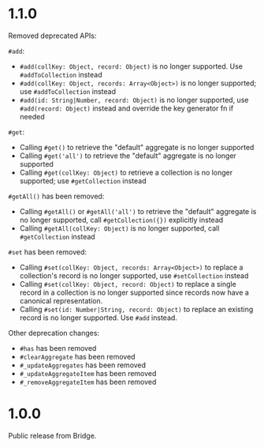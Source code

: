 # 1.1.0

Removed deprecated APIs:

`#add`:

- `#add(collKey: Object, record: Object)` is no longer supported. Use
  `#addToCollection` instead
- `#add(collKey: Object, records: Array<Object>)` is no longer supported; use
  `#addToCollection` instead
- `#add(id: String|Number, record: Object)` is no longer supported, use
  `#add(record: Object)` instead and override the key generator fn if needed

`#get`:

- Calling `#get()` to retrieve the "default" aggregate is no longer supported
- Calling `#get('all')` to retrieve the "default" aggregate is no longer
  supported
- Calling `#get(collKey: Object)` to retrieve a collection is no longer
  supported; use `#getCollection` instead

`#getAll()` has been removed:

- Calling `#getAll()` or `#getAll('all')` to retrieve the "default" aggregate
  is no longer supported, call `#getCollection({})` explicitly instead
- Calling `#getAll(collKey: Object)`  is no longer supported, call
  `#getCollection` instead

`#set` has been removed:

- Calling `#set(collKey: Object, records: Array<Object>)` to replace a
  collection's record is no longer supported, use `#setCollection` instead
- Calling `#set(collKey: Object, record: Object)` to replace a single record in
  a collection is no longer supported since records now have a canonical
  representation.
- Calling `#set(id: Number|String, record: Object)` to replace an existing
  record is no longer supported. Use `#add` instead.

Other deprecation changes:

- `#has` has been removed
- `#clearAggregate` has been removed
- `#_updateAggregates` has been removed
- `#_updateAggregateItem` has been removed
- `#_removeAggregateItem` has been removed

# 1.0.0

Public release from Bridge.